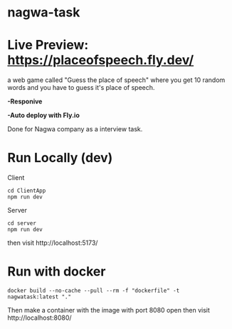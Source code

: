 # nagwa-task

# Live Preview: https://placeofspeech.fly.dev/

a web game called "Guess the place of speech" where you get 10 random words and you have to guess it's place of speech.

**-Responive**

**-Auto deploy with Fly.io**

Done for Nagwa company as a interview task.

# Run Locally (dev)

Client
```
cd ClientApp
npm run dev
```

Server
```
cd server
npm run dev
```

then visit http://localhost:5173/

# Run with docker

```
docker build --no-cache --pull --rm -f "dockerfile" -t nagwatask:latest "."
```

Then make a container with the image with port 8080 open
then visit http://localhost:8080/
